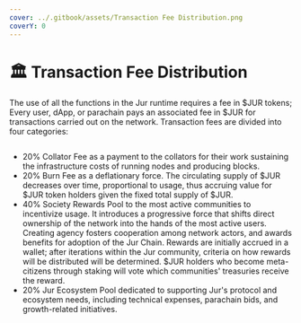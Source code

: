 ```yaml
---
cover: ../.gitbook/assets/Transaction Fee Distribution.png
coverY: 0
---
```


# 🏛 Transaction Fee Distribution

The use of all the functions in the Jur runtime requires a fee in $JUR tokens; Every user, dApp, or parachain pays an associated fee in $JUR for transactions carried out on the network. Transaction fees are divided into four categories:

<figure><img src="https://lh6.googleusercontent.com/v0ChWx1wFaB7GlNf1k2oL_wu7RTli1oOkc6wrxfhBJuhPk9TGnJXLTZ0dyQTKMgRKVfOWFNgRt_zaz2m5znHwPNIe6UgzzcoGdAgFOnpc1MPlCDm9alnhCEnZb3Ha-KW4zqXIdaNiBvImOvumi6QvdWDKZzTS9A9WUox7GPtLGyjV4nlOhPgMyAdglCwCw" alt=""><figcaption></figcaption></figure>

* 20% Collator Fee as a payment to the collators for their work sustaining the infrastructure costs of running nodes and producing blocks.&#x20;
* 20% Burn Fee as a deflationary force. The circulating supply of $JUR decreases over time, proportional to usage, thus accruing value for $JUR token holders given the fixed total supply of $JUR.
* 40% Society Rewards Pool to the most active communities to incentivize usage. It introduces a progressive force that shifts direct ownership of the network into the hands of the most active users. Creating agency fosters cooperation among network actors, and awards benefits for adoption of the Jur Chain. Rewards are initially accrued in a wallet; after iterations within the Jur community, criteria on how rewards will be distributed will be determined. $JUR holders who become meta-citizens through staking will vote which communities' treasuries receive the reward.
* 20% Jur Ecosystem Pool dedicated to supporting Jur's protocol and ecosystem needs, including technical expenses, parachain bids, and growth-related initiatives.
